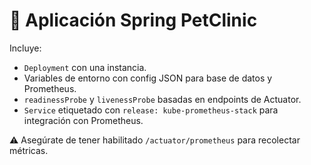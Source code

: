 # 🐶 Aplicación Spring PetClinic

Incluye:
- `Deployment` con una instancia.
- Variables de entorno con config JSON para base de datos y Prometheus.
- `readinessProbe` y `livenessProbe` basadas en endpoints de Actuator.
- `Service` etiquetado con `release: kube-prometheus-stack` para integración con Prometheus.

⚠️ Asegúrate de tener habilitado `/actuator/prometheus` para recolectar métricas.
